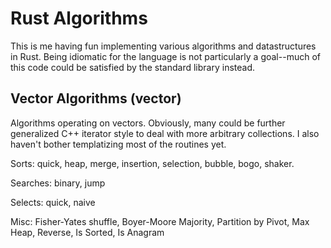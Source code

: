 # Rust Algorithms
This is me having fun implementing various algorithms and datastructures in
Rust.  Being idiomatic for the language is not particularly a goal--much of this
code could be satisfied by the standard library instead.

## Vector Algorithms (vector)
Algorithms operating on vectors.  Obviously, many could be further generalized
C++ iterator style to deal with more arbitrary collections.  I also haven't
bother templatizing most of the routines yet.

Sorts: quick, heap, merge, insertion, selection, bubble, bogo, shaker.

Searches: binary, jump

Selects: quick, naive

Misc: Fisher-Yates shuffle, Boyer-Moore Majority, Partition by Pivot, Max Heap,
Reverse, Is Sorted, Is Anagram
